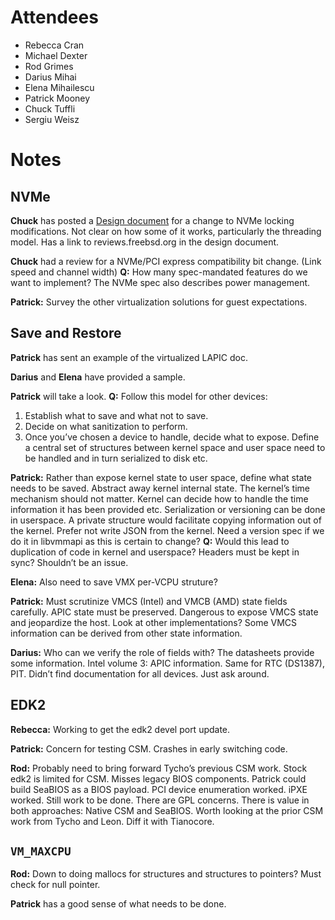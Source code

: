 # Attendees

- Rebecca Cran
- Michael Dexter
- Rod Grimes
- Darius Mihai
- Elena Mihailescu
- Patrick Mooney
- Chuck Tuffli
- Sergiu Weisz

# Notes

## NVMe

**Chuck** has posted a [Design
document](https://docs.google.com/document/d/1C6yBeeZ-1MGAvbbbWV00wx_lNzEw4JS39yviW31dmbg/edit?usp=sharing)
for a change to NVMe locking modifications.  Not clear on how some of
it works, particularly the threading model.  Has a link to
reviews.freebsd.org in the design document.

**Chuck** had a review for a NVMe/PCI express compatibility bit
change. (Link speed and channel width) **Q:** How many spec-mandated
features do we want to implement? The NVMe spec also describes power
management.

**Patrick:** Survey the other virtualization solutions for guest
expectations.

## Save and Restore

**Patrick** has sent an example of the virtualized LAPIC doc.

**Darius** and **Elena** have provided a sample.

**Patrick** will take a look. **Q:** Follow this model for other devices:

1. Establish what to save and what not to save.
2. Decide on what sanitization to perform.
3. Once you’ve chosen a device to handle, decide what to expose.
   Define a central set of structures between kernel space and user
   space need to be handled and in turn serialized to disk etc.

**Patrick:** Rather than expose kernel state to user space, define
what state needs to be saved.  Abstract away kernel internal state.
The kernel’s time mechanism should not matter.  Kernel can decide how
to handle the time information it has been provided etc.
Serialization or versioning can be done in userspace.  A private
structure would facilitate copying information out of the kernel.
Prefer not write JSON from the kernel.  Need a version spec if we do
it in libvmmapi as this is certain to change?  **Q:** Would this lead
to duplication of code in kernel and userspace?  Headers must be kept
in sync?  Shouldn’t be an issue.

**Elena:** Also need to save VMX per-VCPU struture?

**Patrick:** Must scrutinize VMCS (Intel) and VMCB (AMD) state fields
carefully. APIC state must be preserved.  Dangerous to expose VMCS
state and jeopardize the host.  Look at other implementations?  Some
VMCS information can be derived from other state information.

**Darius:** Who can we verify the role of fields with?  The datasheets
provide some information.  Intel volume 3: APIC information.  Same for
RTC (DS1387), PIT.  Didn’t find documentation for all devices.  Just
ask around.

## EDK2

**Rebecca:** Working to get the edk2 devel port update.

**Patrick:** Concern for testing CSM.  Crashes in early switching code.

**Rod:** Probably need to bring forward Tycho’s previous CSM work.
Stock edk2 is limited for CSM.  Misses legacy BIOS components.
Patrick could build SeaBIOS as a BIOS payload.  PCI device enumeration
worked.  iPXE worked.  Still work to be done.  There are GPL concerns.
There is value in both approaches: Native CSM and SeaBIOS.  Worth
looking at the prior CSM work from Tycho and Leon.  Diff it with
Tianocore.

## `VM_MAXCPU`

**Rod:** Down to doing mallocs for structures and structures to
pointers?  Must check for null pointer.

**Patrick** has a good sense of what needs to be done.
